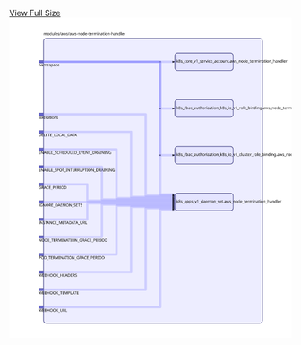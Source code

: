 [View Full Size](https://raw.githubusercontent.com/mingfang/terraform-k8s-modules/master/modules/aws/aws-node-termination-handler/diagram.svg?sanitize=true)<img src="diagram.svg"/>

